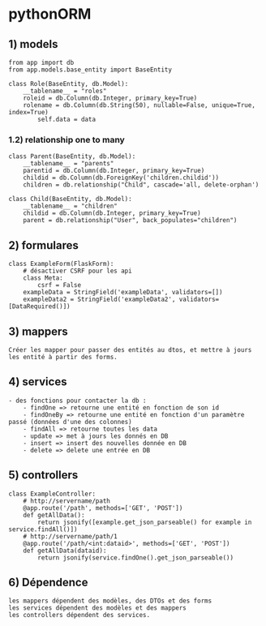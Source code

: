 # pythonORM

## 1) models
    from app import db
    from app.models.base_entity import BaseEntity

    class Role(BaseEntity, db.Model):
        __tablename__ = "roles"
        roleid = db.Column(db.Integer, primary_key=True)
        rolename = db.Column(db.String(50), nullable=False, unique=True, index=True)
            self.data = data
            
### 1.2) relationship one to many
    class Parent(BaseEntity, db.Model):
        __tablename__ = "parents"
        parentid = db.Column(db.Integer, primary_key=True)
        childid = db.Column(db.ForeignKey('children.childid'))
        children = db.relationship("Child", cascade='all, delete-orphan')
        
    class Child(BaseEntity, db.Model):
        __tablename__ = "children"
        childid = db.Column(db.Integer, primary_key=True)
        parent = db.relationship("User", back_populates="children")
        
## 2) formulares
    class ExampleForm(FlaskForm):
        # désactiver CSRF pour les api
        class Meta:
            csrf = False
        exampleData = StringField('exampleData', validators=[])
        exampleData2 = StringField('exampleData2', validators=[DataRequired()])
        
## 3) mappers
    Créer les mapper pour passer des entités au dtos, et mettre à jours les entité à partir des forms.
    
## 4) services
    - des fonctions pour contacter la db : 
        - findOne => retourne une entité en fonction de son id
        - findOneBy => retourne une entité en fonction d'un paramètre passé (données d'une des colonnes)
        - findAll => retourne toutes les data
        - update => met à jours les donnés en DB
        - insert => insert des nouvelles donnée en DB
        - delete => delete une entrée en DB
     
## 5) controllers
    class ExampleController:
        # http://servername/path
        @app.route('/path', methods=['GET', 'POST'])
        def getAllData():
            return jsonify([example.get_json_parseable() for example in service.findAll()])
        # http://servername/path/1
        @app.route('/path/<int:dataid>', methods=['GET', 'POST'])
        def getAllData(dataid):
            return jsonify(service.findOne().get_json_parseable())


## 6) Dépendence 
    les mappers dépendent des modèles, des DTOs et des forms
    les services dépendent des modèles et des mappers
    les controllers dépendent des services.
